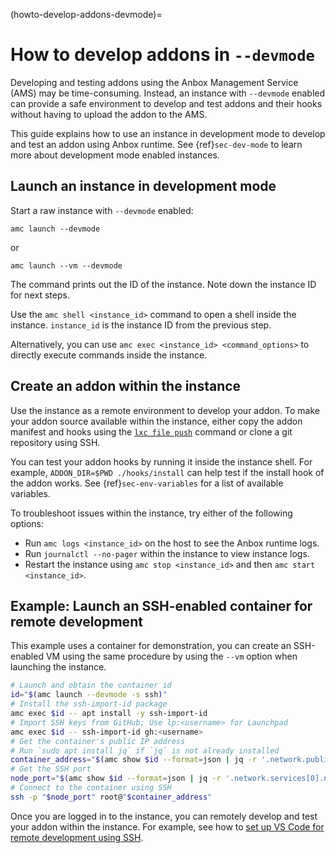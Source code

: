 (howto-develop-addons-devmode)=
# How to develop addons in `--devmode`

Developing and testing addons using the Anbox Management Service (AMS) may be time-consuming. Instead, an instance with `--devmode` enabled can provide a safe environment to develop and test addons and their hooks without having to upload the addon to the AMS.

This guide explains how to use an instance in development mode to develop and test an addon using Anbox runtime. See {ref}`sec-dev-mode` to learn more about development mode enabled instances.

## Launch an instance in development mode

Start a raw instance with `--devmode` enabled:

```
amc launch --devmode
```
or

```
amc launch --vm --devmode
```
The command prints out the ID of the instance. Note down the instance ID for next steps.

Use the `amc shell <instance_id>` command to open a shell inside the instance. `instance_id` is the instance ID from the previous step.

Alternatively, you can use `amc exec <instance_id> <command_options>` to directly execute commands inside the instance.

## Create an addon within the instance

Use the instance as a remote environment to develop your addon. To make your addon source available within the instance, either copy the addon manifest and hooks using the [`lxc file push`](https://documentation.ubuntu.com/lxd/en/latest/howto/instances_access_files/#push-files-from-the-local-machine-to-the-instance) command or clone a git repository using SSH.

You can test your addon hooks by running it inside the instance shell. For example, `ADDON_DIR=$PWD ./hooks/install` can help test if the install hook of the addon works. See {ref}`sec-env-variables` for a list of available variables.

To troubleshoot issues within the instance, try either of the following options:
* Run `amc logs <instance_id>` on the host to see the Anbox runtime logs.
* Run `journalctl --no-pager` within the instance to view instance logs.
* Restart the instance using `amc stop <instance_id>` and then `amc start <instance_id>`.

## Example: Launch an SSH-enabled container for remote development

This example uses a container for demonstration, you can create an SSH-enabled VM using the same procedure by using the `--vm` option when launching the instance.

```bash
# Launch and obtain the container id
id="$(amc launch --devmode -s ssh)"
# Install the ssh-import-id package
amc exec $id -- apt install -y ssh-import-id
# Import SSH keys from GitHub; Use lp:<username> for Launchpad
amc exec $id -- ssh-import-id gh:<username>
# Get the container's public IP address
# Run `sudo apt install jq` if `jq` is not already installed
container_address="$(amc show $id --format=json | jq -r '.network.public_address')"
# Get the SSH port
node_port="$(amc show $id --format=json | jq -r '.network.services[0].node_port')"
# Connect to the container using SSH
ssh -p "$node_port" root@"$container_address"
```
Once you are logged in to the instance, you can remotely develop and test your addon within the instance. For example, see how to [set up VS Code for remote development using SSH](https://code.visualstudio.com/docs/remote/ssh).
